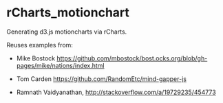 rCharts_motionchart
===================

Generating d3.js motioncharts via rCharts.


Reuses examples from:

- Mike Bostock  https://github.com/mbostock/bost.ocks.org/blob/gh-pages/mike/nations/index.html

- Tom Carden https://github.com/RandomEtc/mind-gapper-js

- Ramnath Vaidyanathan, http://stackoverflow.com/a/19729235/454773